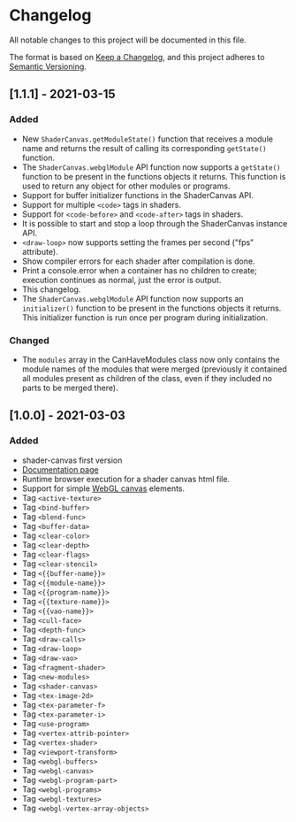 # Changelog

All notable changes to this project will be documented in this file.

The format is based on [Keep a Changelog](https://keepachangelog.com/en/1.0.0/),
and this project adheres to [Semantic Versioning](https://semver.org/spec/v2.0.0.html).

## [1.1.1] - 2021-03-15

### Added

- New `ShaderCanvas.getModuleState()` function that receives a module name and
  returns the result of calling its corresponding `getState()` function.
- The `ShaderCanvas.webglModule` API function now supports a `getState()`
  function to be present in the functions objects it returns. This function 
  is used to return any object for other modules or programs.
- Support for buffer initializer functions in the ShaderCanvas API.
- Support for multiple `<code>` tags in shaders.
- Support for `<code-before>` and `<code-after>` tags in shaders.
- It is possible to start and stop a loop through the ShaderCanvas instance API.
- `<draw-loop>` now supports setting the frames per second ("fps" attribute).
- Show compiler errors for each shader after compilation is done.
- Print a console.error when a container has no children to create; execution
  continues as normal, just the error is output.
- This changelog.
- The `ShaderCanvas.webglModule` API function now supports an `initializer()`
  function to be present in the functions objects it returns. This initializer
  function is run once per program during initialization.

### Changed

- The `modules` array in the CanHaveModules class now only contains the module
  names of the modules that were merged (previously it contained all modules
  present as children of the class, even if they included no parts to be merged
  there).

## [1.0.0] - 2021-03-03

### Added

- shader-canvas first version
- [Documentation page](https://hugodaniel.com/projects/shader-canvas/)
- Runtime browser execution for a shader canvas html file.
- Support for simple [WebGL canvas](https://hugodaniel.com/projects/shader-canvas/documentation/#WebGLCanvas) elements.
- Tag `<active-texture>`
- Tag `<bind-buffer>`
- Tag `<blend-func>`
- Tag `<buffer-data>`
- Tag `<clear-color>`
- Tag `<clear-depth>`
- Tag `<clear-flags>`
- Tag `<clear-stencil>`
- Tag `<{{buffer-name}}>`
- Tag `<{{module-name}}>`
- Tag `<{{program-name}}>`
- Tag `<{{texture-name}}>`
- Tag `<{{vao-name}}>`
- Tag `<cull-face>`
- Tag `<depth-func>`
- Tag `<draw-calls>`
- Tag `<draw-loop>`
- Tag `<draw-vao>`
- Tag `<fragment-shader>`
- Tag `<new-modules>`
- Tag `<shader-canvas>`
- Tag `<tex-image-2d>`
- Tag `<tex-parameter-f>`
- Tag `<tex-parameter-i>`
- Tag `<use-program>`
- Tag `<vertex-attrib-pointer>`
- Tag `<vertex-shader>`
- Tag `<viewport-transform>`
- Tag `<webgl-buffers>`
- Tag `<webgl-canvas>`
- Tag `<webgl-program-part>`
- Tag `<webgl-programs>`
- Tag `<webgl-textures>`
- Tag `<webgl-vertex-array-objects>`
